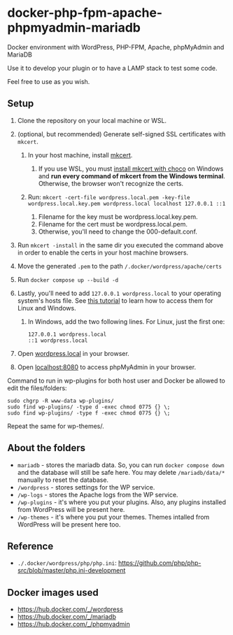 # docker-php-fpm-apache-phpmyadmin-mariadb
Docker environment with WordPress, PHP-FPM, Apache, phpMyAdmin and MariaDB

Use it to develop your plugin or to have a LAMP stack to test some code.

Feel free to use as you wish.

## Setup
1. Clone the repository on your local machine or WSL.

2. (optional, but recommended) Generate self-signed SSL certificates with `mkcert`.
   1. In your host machine, install [mkcert](https://github.com/FiloSottile/mkcert).
      1. If you use WSL, you must [install mkcert with choco](https://github.com/FiloSottile/mkcert#windows) on Windows and **run every command of mkcert from the Windows terminal**. Otherwise, the browser won't recognize the certs.

   2. Run: `mkcert -cert-file wordpress.local.pem -key-file wordpress.local.key.pem wordpress.local localhost 127.0.0.1 ::1`
      1. Filename for the key must be wordpress.local.key.pem.
      2. Filename for the cert must be wordpress.local.pem.
      3. Otherwise, you'll need to change the 000-default.conf.

3. Run `mkcert -install` in the same dir you executed the command above in order to enable the certs in your host machine browsers.

4. Move the generated `.pem` to the path `/.docker/wordpress/apache/certs`

5. Run `docker compose up --build -d`

6. Lastly, you'll need to add `127.0.0.1 wordpress.local` to your operating system's hosts file. See [this tutorial](https://www.hostinger.com/tutorials/how-to-edit-hosts-file) to learn how to access them for Linux and Windows.
   1. In Windows, add the two following lines. For Linux, just the first one:

      ```
      127.0.0.1 wordpress.local
      ::1 wordpress.local
      ```

7. Open [wordpress.local](https://wordpress.local/) in your browser.

8. Open [localhost:8080](http://localhost:8080) to access phpMyAdmin in your browser.

Command to run in wp-plugins for both host user and Docker be allowed to edit the files/folders:
```
sudo chgrp -R www-data wp-plugins/
sudo find wp-plugins/ -type d -exec chmod 0775 {} \;
sudo find wp-plugins/ -type f -exec chmod 0775 {} \;
```

Repeat the same for wp-themes/.

## About the folders

- `mariadb` - stores the mariadb data. So, you can run `docker compose down` and the database will still be safe here. You may delete `/mariadb/data/*` manually to reset the database.
- `/wordpress` - stores settings for the WP service.
- `/wp-logs` - stores the Apache logs from the WP service.
- `/wp-plugins` - it's where you put your plugins. Also, any plugins installed from WordPress will be present here.
- `/wp-themes` - it's where you put your themes. Themes intalled from WordPress will be present here too.

## Reference
* `./.docker/wordpress/php/php.ini`: https://github.com/php/php-src/blob/master/php.ini-development

## Docker images used
- https://hub.docker.com/_/wordpress
- https://hub.docker.com/_/mariadb
- https://hub.docker.com/_/phpmyadmin
